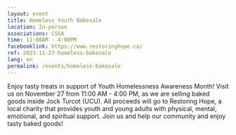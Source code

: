```yaml
---
layout: event
title: Homeless Youth Bakesale
location: In-person
associations: CSSA
time: 11:00AM - 4:00PM
facebooklink: https://www.restoringhope.ca/
ref: 2023-11-27-homeless-bakesale
lang: en
permalink: /events/homeless-bakesale
---
```


Enjoy tasty treats in support of Youth Homelessness Awareness Month! Visit us on November 27 from 11:00 AM - 4:00 PM, as we are selling baked goods inside Jock Turcot (UCU). All proceeds will go to Restoring Hope, a local charity that provides youth and young adults with physical, mental, emotional, and spiritual support. Join us and help our community and enjoy tasty baked goods!
